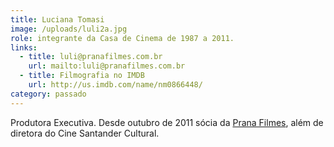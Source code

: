 ```yaml
---
title: Luciana Tomasi
image: /uploads/luli2a.jpg
role: integrante da Casa de Cinema de 1987 a 2011.
links:
  - title: luli@pranafilmes.com.br
    url: mailto:luli@pranafilmes.com.br
  - title: Filmografia no IMDB
    url: http://us.imdb.com/name/nm0866448/
category: passado
---
```

Produtora Executiva. Desde outubro de 2011 sócia da [Prana Filmes](http://www.pranafilmes.com.br/), além de diretora do Cine Santander Cultural.